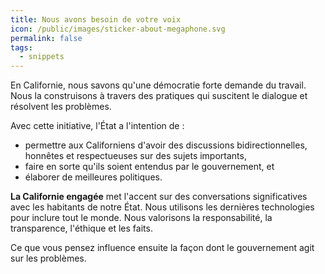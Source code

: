 ```yaml
---
title: Nous avons besoin de votre voix
icon: /public/images/sticker-about-megaphone.svg
permalink: false
tags:
  - snippets
---
```

En Californie, nous savons qu'une démocratie forte demande du travail. Nous la construisons à travers des pratiques qui suscitent le dialogue et résolvent les problèmes.

Avec cette initiative, l'État a l'intention de :

* permettre aux Californiens d'avoir des discussions bidirectionnelles, honnêtes et respectueuses sur des sujets importants,
* faire en sorte qu'ils soient entendus par le gouvernement, et
* élaborer de meilleures politiques.

**La Californie engagée** met l'accent sur des conversations significatives avec les habitants de notre État. Nous utilisons les dernières technologies pour inclure tout le monde. Nous valorisons la responsabilité, la transparence, l'éthique et les faits.

Ce que vous pensez influence ensuite la façon dont le gouvernement agit sur les problèmes.
